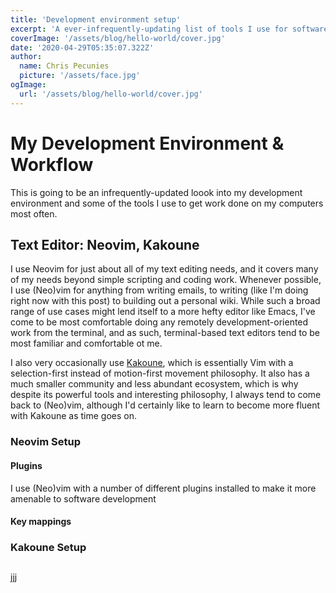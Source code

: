 ```yaml
---
title: 'Development environment setup'
excerpt: 'A ever-infrequently-updating list of tools I use for software and other types of work daily.'
coverImage: '/assets/blog/hello-world/cover.jpg'
date: '2020-04-29T05:35:07.322Z'
author:
  name: Chris Pecunies
  picture: '/assets/face.jpg'
ogImage:
  url: '/assets/blog/hello-world/cover.jpg'
---
```


# My Development Environment & Workflow

This is going to be an infrequently-updated loook into my development environment and some of the tools I use to get work done on my computers most often.

## Text Editor: Neovim, Kakoune

I use Neovim for just about all of my text editing needs, and it covers many of my needs beyond simple scripting and coding work. Whenever possible, I use (Neo)vim for anything from writing emails, to writing (like I'm doing right now with this post) to building out a personal wiki. While such a broad range of use cases might lend itself to a more hefty editor like Emacs, I've come to be most comfortable doing any remotely development-oriented work from the terminal, and as such, terminal-based text editors tend to be most familiar and comfortable ot me.

I also very occasionally use [Kakoune](kakoune.cr), which is essentially Vim with a selection-first instead of motion-first movement philosophy. It also has a much smaller community and less abundant ecosystem, which is why despite its powerful tools and interesting philosophy, I always tend to come back to (Neo)vim, although I'd certainly like to learn to become more fluent with Kakoune as time goes on.

### Neovim Setup

#### Plugins

I use (Neo)vim with a number of different plugins installed to make it more amenable to software development

#### Key mappings

### Kakoune Setup

##
jjj
